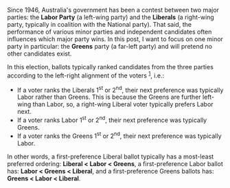 Since 1946, Australia's government has been a contest between two major parties: the **Labor Party** (a left-wing party) and the **Liberals** (a right-wing party, typically in coalition with the National party). That said, the performance of various minor parties and independent candidates often influences which major party wins. In this post, I want to focus on one minor party in particular: the **Greens** party (a far-left party) and will pretend no other candidates exist.

In this election, ballots typically ranked candidates from the three parties according to the left-right alignment of the voters <sup>[1](#footnote-1)</sup>, i.e.:

- If a voter ranks the Liberals 1<sup>st</sup> or 2<sup>nd</sup>, their next preference was typically Labor rather than Greens. This is because the Greens are further left-wing than Labor, so, a right-wing Liberal voter typically prefers Labor next.
- If a voter ranks Labor 1<sup>st</sup> or 2<sup>nd</sup>, their next preference was typically Greens.
- If a voter ranks the Greens 1<sup>st</sup> or 2<sup>nd</sup>, their next preference was typically Labor.

In other words, a first-preference Liberal ballot typically has a most-least preferred ordering: **Liberal < Labor < Greens**, a first-preference Labor ballot has: **Labor < Greens < Liberal**, and a first-preference Greens ballots has: **Greens < Labor < Liberal**.